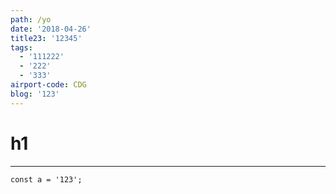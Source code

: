 ```yaml
---
path: /yo
date: '2018-04-26'
title23: '12345'
tags:
  - '111222'
  - '222'
  - '333'
airport-code: CDG
blog: '123'
---
```

# h1
---
```
const a = '123';
```


